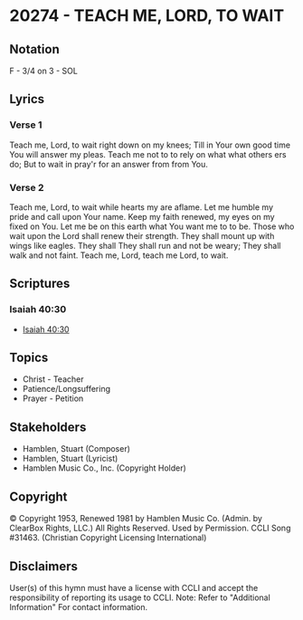 # 20274 - TEACH ME, LORD, TO WAIT

## Notation

F - 3/4 on 3 - SOL

## Lyrics

### Verse 1

Teach me, Lord, to wait right down on my knees; Till in Your own good time You will answer my pleas. Teach me not to to rely on what what others ers do; But to wait in pray'r for an answer from from You.

### Verse 2

Teach me, Lord, to wait while hearts my are aflame. Let me humble my pride and call upon Your name. Keep my faith renewed, my eyes on my fixed on You. Let me be on this earth what You want me to to be. Those who wait upon the Lord shall renew their strength. They shall mount up with wings like eagles. They shall They shall run and not be weary; They shall walk and not faint. Teach me, Lord, teach me Lord, to wait.


## Scriptures

### Isaiah 40:30

- [Isaiah 40:30](https://www.biblegateway.com/passage/?search=Isaiah%2040%3A30)


## Topics

- Christ - Teacher
- Patience/Longsuffering
- Prayer - Petition

## Stakeholders

- Hamblen, Stuart (Composer)
- Hamblen, Stuart (Lyricist)
- Hamblen Music Co., Inc. (Copyright Holder)

## Copyright

© Copyright 1953, Renewed 1981 by Hamblen Music Co.  (Admin. by ClearBox Rights, LLC.) All Rights Reserved. Used by Permission. CCLI Song #31463.
(Christian Copyright Licensing International)

## Disclaimers

User(s) of this hymn must have a license with CCLI and accept the responsibility of reporting its usage to CCLI.
Note: Refer to "Additional Information" For contact information.


